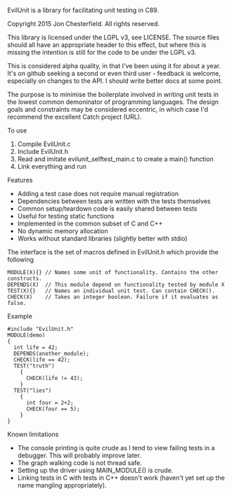 EvilUnit is a library for facilitating unit testing in C89.

Copyright 2015 Jon Chesterfield. All rights reserved.

This library is licensed under the LGPL v3, see LICENSE. The source files should all have an appropriate header to this effect, but where this is missing the intention is still for the code to be under the LGPL v3.

This is considered alpha quality, in that I've been using it for about a year. It's on github seeking a second or even third user - feedback is welcome, especially on changes to the API. I should write better docs at some point.

The purpose is to minimise the boilerplate involved in writing unit tests in the lowest common demoninator of programming languages. The design goals and constraints may be considered eccentric, in which case I'd recommend the excellent Catch project (URL).

To use
1. Compile EvilUnit.c
2. Include EvilUnit.h
3. Read and imitate evilunit_selftest_main.c to create a main() function
4. Link everything and run

Features
* Adding a test case does not require manual registration
* Dependencies between tests are written with the tests themselves
* Common setup/teardown code is easily shared between tests
* Useful for testing static functions
* Implemented in the common subset of C and C++
* No dynamic memory allocation
* Works without standard libraries (slightly better with stdio)

The interface is the set of macros defined in EvilUnit.h which provide the following
```
MODULE(X){} // Names some unit of functionality. Contains the other constructs.
DEPENDS(X)  // This module depend on functionality tested by module X
TEST(X){}   // Names an individual unit test. Can contain CHECK().
CHECK(X)    // Takes an integer boolean. Failure if it evaluates as false.
```

Example
```
#include "EvilUnit.h"
MODULE(demo)
{
  int life = 42;
  DEPENDS(another_module);
  CHECK(life == 42);
  TEST("truth")
    {
      CHECK(life != 43);
    }
  TEST("lies")
    {
      int four = 2+2;
      CHECK(four == 5);
    }
}
```

Known limitations
* The console printing is quite crude as I tend to view failing tests in a debugger. This will probably improve later.
* The graph walking code is not thread safe.
* Setting up the driver using MAIN_MODULE() is crude.
* Linking tests in C with tests in C++ doesn't work (haven't yet set up the name mangling appropriately).
